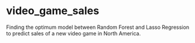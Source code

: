 # video_game_sales
Finding the optimum model between Random Forest and Lasso Regression to predict sales of a new video game in North America. 

